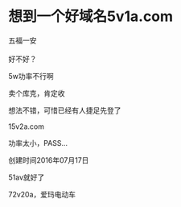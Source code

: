 # 想到一个好域名5v1a.com


五福一安<br />
<br />
好不好？

5w功率不行啊

卖个库克，肯定收

想法不错，可惜已经有人捷足先登了

15v2a.com

功率太小，PASS...<img src="static/image/smiley/default/lol.gif" smilieid="12" border="0" alt="" />

创建时间2016年07月17日

51av就好了

72v20a，爱玛电动车
